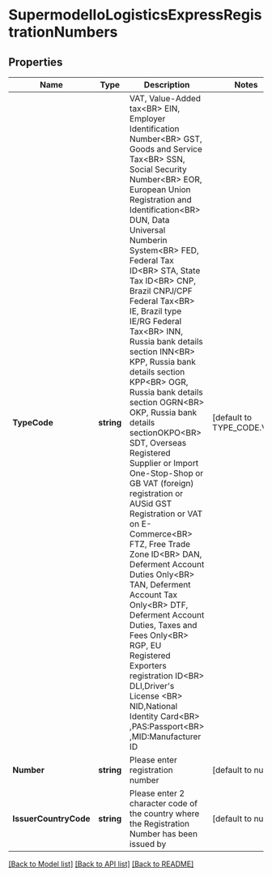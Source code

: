 # SupermodelIoLogisticsExpressRegistrationNumbers

## Properties
Name | Type | Description | Notes
------------ | ------------- | ------------- | -------------
**TypeCode** | **string** | VAT, Value-Added tax&lt;BR&gt;      EIN, Employer Identification Number&lt;BR&gt;      GST, Goods and Service Tax&lt;BR&gt;      SSN, Social Security Number&lt;BR&gt;      EOR, European Union Registration and Identification&lt;BR&gt;      DUN, Data Universal Numberin System&lt;BR&gt;      FED, Federal Tax ID&lt;BR&gt;      STA, State Tax ID&lt;BR&gt;      CNP, Brazil CNPJ/CPF Federal Tax&lt;BR&gt;      IE, Brazil type IE/RG Federal Tax&lt;BR&gt;      INN, Russia bank details section INN&lt;BR&gt;      KPP, Russia bank details section KPP&lt;BR&gt;      OGR, Russia bank details section OGRN&lt;BR&gt;      OKP, Russia bank details sectionOKPO&lt;BR&gt;      SDT, Overseas Registered Supplier or Import One-Stop-Shop or GB VAT (foreign) registration or AUSid GST Registration or VAT on E-Commerce&lt;BR&gt;      FTZ, Free Trade Zone ID&lt;BR&gt;      DAN, Deferment Account Duties Only&lt;BR&gt;      TAN, Deferment Account Tax Only&lt;BR&gt;      DTF, Deferment Account Duties, Taxes and Fees Only&lt;BR&gt;      RGP, EU Registered Exporters registration ID&lt;BR&gt;       DLI,Driver&#x27;s License &lt;BR&gt;      NID,National Identity Card&lt;BR&gt;      ,PAS:Passport&lt;BR&gt;      ,MID:Manufacturer ID | [default to TYPE_CODE.VAT]
**Number** | **string** | Please enter registration number | [default to null]
**IssuerCountryCode** | **string** | Please enter 2 character code of the country where the Registration Number has been issued by | [default to null]

[[Back to Model list]](../README.md#documentation-for-models) [[Back to API list]](../README.md#documentation-for-api-endpoints) [[Back to README]](../README.md)


